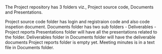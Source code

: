 
The Project repository has 3 folders viz., Project source code, Documents and Presentations.

Project source code folder has login and registraion code and also code inspetion document.
Documents folder has two sub folders - Deliverables - Project reports
Presentations folder will have all the presentations related to the folder.
Deliverables folder in Documents folder will have the deliverable documents
Project reports folder is empty yet.
Meeting minutes is in a text file in Documents folder.
